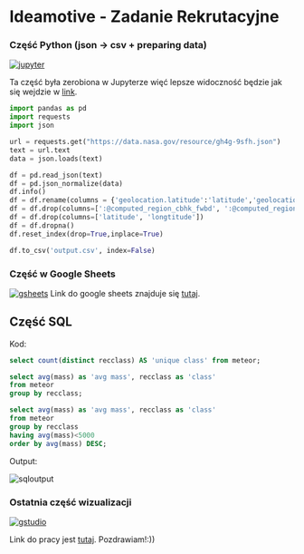 # Ideamotive - Zadanie Rekrutacyjne

### Część Python (json -> csv + preparing data)
[![jupyter](https://github.com/janobyte/ideamotive/blob/main/scrs/jptr.png "jupyter")](https://github.com/janobyte/ideamotive/blob/main/jsontocsv.ipynb)

Ta część była zerobiona w Jupyterze więć lepsze widoczność będzie jak się wejdzie w [link](https://github.com/janobyte/ideamotive/blob/main/jsontocsv.ipynb).
```python
import pandas as pd
import requests
import json

url = requests.get("https://data.nasa.gov/resource/gh4g-9sfh.json")
text = url.text
data = json.loads(text)

df = pd.read_json(text)
df = pd.json_normalize(data)
df.info()
df = df.rename(columns = {'geolocation.latitude':'latitude','geolocation.longitude':'longtitude'})
df = df.drop(columns=[':@computed_region_cbhk_fwbd', ':@computed_region_nnqa_25f4'])
df = df.drop(columns=['latitude', 'longtitude'])
df = df.dropna()
df.reset_index(drop=True,inplace=True)

df.to_csv('output.csv', index=False)
```
### Część w Google Sheets
[![gsheets](https://github.com/janobyte/ideamotive/blob/main/scrs/gsheets.png "gsheets")](https://docs.google.com/spreadsheets/d/1MuF8Nk0XEXz8HUWNhlRGLBpxmAFtQLFv5lzFEoQBIy8/edit?usp=sharing)
Link do google sheets znajduje się [tutaj](https://docs.google.com/spreadsheets/d/1MuF8Nk0XEXz8HUWNhlRGLBpxmAFtQLFv5lzFEoQBIy8/edit?usp=sharing).

## Część SQL
Kod:
```sql
select count(distinct recclass) AS 'unique class' from meteor;

select avg(mass) as 'avg mass', recclass as 'class'
from meteor
group by recclass;

select avg(mass) as 'avg mass', recclass as 'class'
from meteor
group by recclass
having avg(mass)<5000
order by avg(mass) DESC;
```
Output:

![sqloutput](https://github.com/janobyte/ideamotive/blob/main/scrs/sql-screen.png "sqlscr")


### Ostatnia część wizualizacji

[![gstudio](https://github.com/janobyte/ideamotive/blob/main/scrs/gdatastudio.png "gstudio")](https://datastudio.google.com/reporting/b843d48c-4f26-4cad-8afc-c0f79aba03b4)

Link do pracy jest [tutaj](https://datastudio.google.com/reporting/b843d48c-4f26-4cad-8afc-c0f79aba03b4). Pozdrawiam!:))
